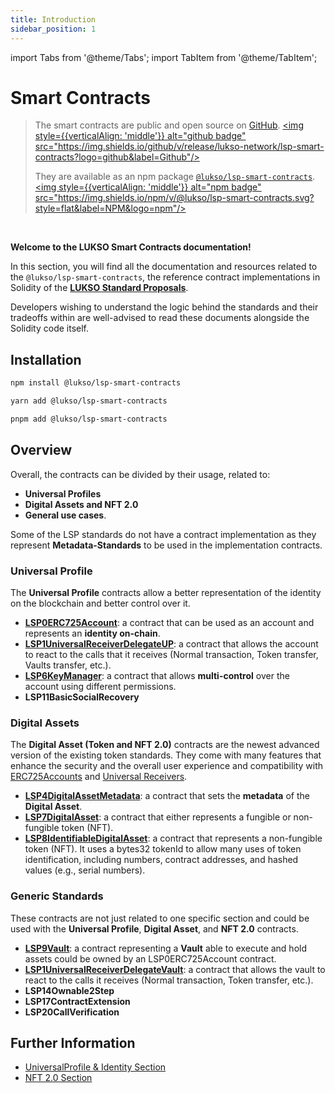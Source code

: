 ```yaml
---
title: Introduction
sidebar_position: 1
---
```


import Tabs from '@theme/Tabs';
import TabItem from '@theme/TabItem';

# Smart Contracts

> The smart contracts are public and open source on [GitHub](https://github.com/lukso-network/lsp-smart-contracts). <a href="https://github.com/lukso-network/lsp-smart-contracts" target="_blank" rel="noopener noreferrer"><img style={{verticalAlign: 'middle'}} alt="github badge" src="https://img.shields.io/github/v/release/lukso-network/lsp-smart-contracts?logo=github&label=Github"/></a>
>
> They are available as an npm package [`@lukso/lsp-smart-contracts`](https://www.npmjs.com/package/@lukso/lsp-smart-contracts). <a href="https://www.npmjs.com/package/@lukso/lsp-smart-contracts" target="_blank" rel="noopener noreferrer"><img style={{verticalAlign: 'middle'}} alt="npm badge" src="https://img.shields.io/npm/v/@lukso/lsp-smart-contracts.svg?style=flat&label=NPM&logo=npm"/></a>

<br/>

**Welcome to the LUKSO Smart Contracts documentation!**

In this section, you will find all the documentation and resources related to the `@lukso/lsp-smart-contracts`, the reference contract implementations in Solidity of the **[LUKSO Standard Proposals](../standards/introduction.md)**.

Developers wishing to understand the logic behind the standards and their tradeoffs within are well-advised to read these documents alongside the Solidity code itself.

## Installation

<Tabs>
  <TabItem value="npm" label="npm">

```bash
npm install @lukso/lsp-smart-contracts
```

  </TabItem>

  <TabItem value="yarn" label="yarn">

```bash
yarn add @lukso/lsp-smart-contracts
```

  </TabItem>

  <TabItem value="pnpm" label="pnpm">

```bash
pnpm add @lukso/lsp-smart-contracts
```

  </TabItem>

</Tabs>

## Overview

Overall, the contracts can be divided by their usage, related to:

- **Universal Profiles**
- **Digital Assets and NFT 2.0**
- **General use cases**.

Some of the LSP standards do not have a contract implementation as they represent **Metadata-Standards** to be used in the implementation contracts.

### Universal Profile

The **Universal Profile** contracts allow a better representation of the identity on the blockchain and better control over it.

- **[LSP0ERC725Account](../standards/smart-contracts/lsp0-erc725-account.md)**: a contract that can be used as an account and represents an **identity on-chain**.
- **[LSP1UniversalReceiverDelegateUP](./contracts/LSP1UniversalReceiver/LSP1UniversalReceiverDelegateUP/LSP1UniversalReceiverDelegateUP.md)**: a contract that allows the account to react to the calls that it receives (Normal transaction, Token transfer, Vaults transfer, etc.).
- **[LSP6KeyManager](../contracts/contracts/LSP6KeyManager/LSP6KeyManager.md)**: a contract that allows **multi-control** over the account using different permissions.
- **LSP11BasicSocialRecovery**

### Digital Assets

The **Digital Asset (Token and NFT 2.0)** contracts are the newest advanced version of the existing token standards. They come with many features that enhance the security and the overall user experience and compatibility with [ERC725Accounts](../standards/universal-profile/lsp0-erc725account.md) and [Universal Receivers](../standards/generic-standards/lsp1-universal-receiver.md).

- **[LSP4DigitalAssetMetadata](./contracts/LSP4DigitalAssetMetadata/LSP4DigitalAssetMetadata.md)**: a contract that sets the **metadata** of the **Digital Asset**.
- **[LSP7DigitalAsset](./contracts/LSP7DigitalAsset/LSP7DigitalAsset.md)**: a contract that either represents a fungible or non-fungible token (NFT).
- **[LSP8IdentifiableDigitalAsset](./contracts/LSP8IdentifiableDigitalAsset/LSP8IdentifiableDigitalAsset.md)**: a contract that represents a non-fungible token (NFT). It uses a bytes32 tokenId to allow many uses of token identification, including numbers, contract addresses, and hashed values (e.g., serial numbers).

### Generic Standards

These contracts are not just related to one specific section and could be used with the **Universal Profile**, **Digital Asset**, and **NFT 2.0** contracts.

- **[LSP9Vault](../standards/smart-contracts/lsp9-vault.md)**: a contract representing a **Vault** able to execute and hold assets could be owned by an LSP0ERC725Account contract.
- **[LSP1UniversalReceiverDelegateVault](./contracts/LSP1UniversalReceiver/LSP1UniversalReceiverDelegateVault/LSP1UniversalReceiverDelegateVault.md)**: a contract that allows the vault to react to the calls it receives (Normal transaction, Token transfer, etc.).
- **LSP14Ownable2Step**
- **LSP17ContractExtension**
- **LSP20CallVerification**

## Further Information

- [UniversalProfile & Identity Section](https://youtu.be/SbTo_e3l_Lk?t=1727)
- [NFT 2.0 Section](https://youtu.be/hg1Ow6u9QVk)
